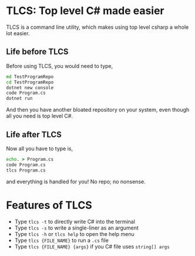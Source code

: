# TLCS: Top level C# made easier
TLCS is a command line utility, which makes using top level csharp a whole lot easier.

## Life before TLCS
Before using TLCS, you would need to type,
```bat
md TestProgramRepo
cd TestProgramRepo
dotnet new console
code Program.cs
dotnet run
```
And then you have another bloated repository on your system, even though all you need is top level C#.

## Life after TLCS
Now all you have to type is,
```bat
echo. > Program.cs
code Program.cs
tlcs Program.cs
```
and everything is handled for you! No repo; no nonsense.

# Features of TLCS
- Type `tlcs -t` to directly write C# into the terminal
- Type `tlcs -s` to write a single-liner as an argument
- Type `tlcs -h` or `tlcs help` to open the help menu
- Type `tlcs {FILE_NAME}` to run a `.cs` file
- Type `tlcs {FILE_NAME} {args}` if you C# file uses `string[] args`